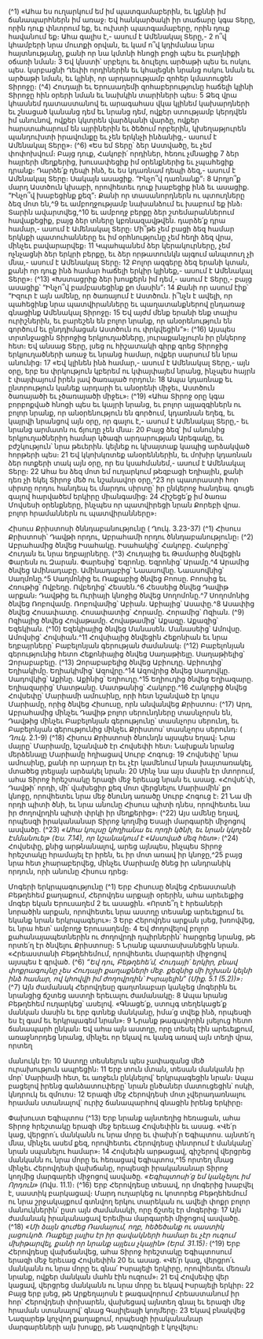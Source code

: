 
(^1) «Ահա ես ուղարկում եմ իմ պատգամաբերին, եւ կքննի իմ ճանապարհներն իմ առաջ։ Եվ հանկարծակի իր տաճարը
կգա Տերը, որին դուք փնտրում եք, եւ ուխտի պատգամաբերը, որին դուք հավանում եք։ Ահա գալիս է,- ասում է
Ամենակալ Տերը,- 2 ո՞վ կհամբերի նրա մուտքի օրվան, եւ կամ ո՞վ կդիմանա նրա հայտնությանը, քանի որ նա կմտնի
հնոցի բոցի պես եւ բաղնիքի օճառի նման։ 3 Եվ կնստի՝ սրբելու եւ ձուլելու արծաթի պես եւ ոսկու պես. կսրբացնի Ղեւիի
որդիներին եւ կհալեցնի նրանց ոսկու նման եւ արծաթի նման, եւ կլինի, որ արդարությամբ զոհեր կմատուցեն Տիրոջը։
(^4) Հուդայի եւ Երուսաղեմի զոհաբերությունը հաճելի կլինի Տիրոջը հին օրերի նման եւ նախկին տարիների պես։ 5 Ձեզ վրա
կհասնեմ դատաստանով եւ արագահաս վկա կլինեմ կախարդների եւ շնացած կանանց դեմ եւ նրանց դեմ, ովքեր
ստությամբ կերդվեն իմ անունով, ովքեր կկտրեն վարձկանի վարձը, ովքեր հարստահարում են այրիներին եւ ծեծում
որբերին, կխեղաթյուրեն պանդուխտի իրավունքը եւ չեն երկնչի ինձանից,- ասում է Ամենակալ Տերը»։
(^6) «Ես եմ Տերը՝ ձեր Աստվածը, եւ չեմ փոփոխվում։ Բայց դուք, Հակոբի՛ որդիներ, հեռու չմնացիք 7 ձեր հայրերի
մեղքերից, խուսափեցիք իմ օրենքներից եւ չպահեցիք դրանք։ Դարձե՛ք դեպի ինձ, եւ ես կդառնամ դեպի ձեզ,- ասում է
Ամենակալ Տերը։ Սակայն ասացիք. “Ինչո՞վ դառնանք”։ 8 Արդյո՞ք մարդ Աստծուն կխաբի, որովհետեւ դուք խաբեցիք ինձ
եւ ասացիք. “Ինչո՞վ խաբեցինք քեզ”։ Քանի որ տասանորդներն ու պտուղները ձեզ մոտ են,^9 եւ ամբողջությամբ
նախանձում եւ խաբում եք ինձ։ Տարին ավարտվեց,^10 եւ ամբողջ բերքը ձեր շտեմարաններում հավաքեցիք, բայց ձեր
տները կբռնազավթվեն. դարձե՛ք դրա համար,- ասում է Ամենակալ Տերը։ Մի՞թե չեմ բացի ձեզ համար երկնքի
պատուհանները եւ իմ օրհնությունը չեմ հեղի ձեզ վրա, մինչեւ բավարարվեք։ 11 Կպահպանեմ ձեր կերակուրները, չեմ
ոչնչացնի ձեր երկրի բերքը, եւ ձեր որթատունկն այգում անպտուղ չի մնա,- ասում է Ամենակալ Տերը։ 12 Բոլոր ազգերը
ձեզ երանի կտան, քանի որ դուք ինձ համար հաճելի երկիր կլինեք,- ասում է Ամենակալ Տերը»։
(^13) «Խստացրիք ձեր խոսքերն իմ դեմ,- ասում է Տերը,- բայց ասացիք՝ “Ինչո՞վ բամբասեցինք քո մասին”։ 14 Քանի որ
ասում էիք՝ “Իզուր է այն ամենը, որ ծառայում է Աստծուն. ի՞նչն է ավելի, որ պահեցինք նրա պատվիրանները եւ
պաղատանքներով ընդառաջ գնացինք Ամենակալ Տիրոջը։ 15 Եվ այժմ մենք երանի ենք տալիս ուրիշներին, եւ բարեշեն
են բոլոր նրանք, որ անօրենություն են գործում եւ ընդդիմացան Աստծուն ու փրկվեցին”»։
(^16) Այսպես տրտնջացին Տիրոջից երկյուղածները, յուրաքանչյուրն իր ընկերոջ հետ։ Եվ անսաց Տերը, լսեց ու
հիշատակի գիրք գրեց Տիրոջից երկյուղածների առաջ եւ նրանց համար, ովքեր սարսում են նրա անունից։ 17 «Եվ կլինեն
ինձ համար,- ասում է Ամենակալ Տերը,- այն օրը, երբ ես փրկություն կբերեմ ու կփայփայեմ նրանց, ինչպես հայրն է
փայփայում իրեն լավ ծառայած որդուն։ 18 Ապա կդառնաք եւ ընտրություն կանեք արդարի եւ անօրենի միջեւ, Աստծուն
ծառայածի եւ չծառայածի միջեւ»։
(^19) «Ահա Տիրոջ օրը կգա բորբոքված հնոցի պես եւ կայրի նրանց, եւ բոլոր այլազգիներն ու բոլոր նրանք, որ
անօրենություն են գործում, կդառնան եղեգ, եւ կայրվի նրանցով այն օրը, որ գալու է,- ասում է Ամենակալ Տերը,- եւ նրանց
արմատն ու ճյուղը չեն մնա։ 20 Բայց ձեզ՝ իմ անունից երկյուղածներիդ համար կծագի արդարության Արեգակը, եւ
բժշկություն՝ նրա թեւերին. կելնեք ու կխայտաք կապից արձակված հորթերի պես։ 21 Եվ կկոխկռտեք անօրեններին, եւ
մոխիր կդառնան ձեր ոտքերի տակ այն օրը, որ ես կսահմանեմ,- ասում է Ամենակալ Տերը։ 22 Ահա ես ձեզ մոտ եմ
ուղարկում թեզբացի Եղիային, քանի դեռ չի եկել Տիրոջ մեծ ու նշանավոր օրը,^23 որ պատրաստի հոր սիրտը որդու
հանդեպ եւ մարդու սիրտը՝ իր ընկերոջ հանդեպ. գուցե գալով հարվածեմ երկիրը միանգամից։ 24 Հիշեցե՛ք իմ ծառա
Մովսեսի օրենքները, ինչպես որ պատվիրեցի նրան Քորեբի վրա. բոլոր հրամաններն ու պատվիրանները»։





Հիսուս Քրիստոսի ծննդաբանությունը
( Ղուկ. 3.23-37)
(^1) Հիսուս Քրիստոսի՝ Դավթի որդու, Աբրահամի որդու ծննդաբանությունը։
(^2) Աբրահամից ծնվեց Իսահակը. Իսահակից՝ Հակոբը. Հակոբից՝ Հուդան եւ նրա եղբայրները. (^3) Հուդայից եւ Թամարից
ծնվեցին Փարեսն ու Զարան. Փարեսից՝ Եզրոնը. Եզրոնից՝ Արամը.^4 Արամից ծնվեց Ամինադաբը. Ամինադաբից՝
Նաասովնը. Նաասովնից՝ Սաղմոնը.^5 Սաղմոնից եւ Ռաքաբից ծնվեց Բոոսը. Բոոսից եւ Հռութից՝ Ովբեդը. Ովբեդից՝
Հեսսեն.^6 Հեսսեից ծնվեց Դավիթ արքան։ Դավթից եւ Ուրիայի կնոջից ծնվեց Սողոմոնը.^7 Սողոմոնից ծնվեց Ռոբովամը.
Ռոբովամից՝ Աբիան. Աբիայից՝ Ասափը.^8 Ասափից ծնվեց Հոսափատը. Հոսափատից՝ Հորամը. Հորամից՝ Ոզիան.
(^9) Ոզիայից ծնվեց Հովաթամը. Հովաթամից՝ Աքազը. Աքազից՝ Եզեկիան. (^10) Եզեկիայից ծնվեց Մանասեն. Մանասեից՝
Ամովսը. Ամովսից՝ Հովսիան.^11 Հովսիայից ծնվեցին Հեքոնիան եւ նրա եղբայրները՝ Բաբելոնյան գերության ժամանակ։
(^12) Բաբելոնյան գերությունից հետո Հեքոնիայից ծնվեց Սաղաթիելը. Սաղաթիելից՝ Զորաբաբելը. (^13) Զորաբաբելից
ծնվեց Աբիուդը. Աբիուդից՝ Եղիակիմը. Եղիակիմից՝ Ազովրը.^14 Ազովրից ծնվեց Սադովկը. Սադովկից՝ Աքինը. Աքինից՝
Եղիուդը.^15 Եղիուդից ծնվեց Եղիազարը. Եղիազարից՝ Մատթանը. Մատթանից՝ Հակոբը.^16 Հակոբից ծնվեց Հովսեփը՝
Մարիամի ամուսինը, որի հետ նշանված էր կույս Մարիամը, որից ծնվեց Հիսուսը, որն անվանվեց Քրիստոս։
(^17) Արդ, Աբրահամից մինչեւ Դավիթ բոլոր սերունդները տասնչորսն են, Դավթից մինչեւ Բաբելոնյան գերությունը՝
տասնչորս սերունդ, եւ Բաբելոնյան գերությունից մինչեւ Քրիստոս՝ տասնչորս սերունդ։
( _Ղուկ_. 2.1-9)
(^18) Հիսուս Քրիստոսի ծնունդն այսպես եղավ։ Նրա մայրը՝ Մարիամը, նշանված էր Հովսեփի հետ։ Նախքան նրանց
մերձենալը Մարիամը հղիացավ Սուրբ Հոգուց։ 19 Հովսեփը՝ նրա ամուսինը, քանի որ արդար էր եւ չէր կամենում նրան
խայտառակել, մտածեց լռելյայն արձակել նրան։ 20 Մինչ նա այս մասին էր մտորում, ահա Տիրոջ հրեշտակը երազի մեջ
երեւաց նրան եւ ասաց. «Հովսե՛փ, Դավթի՛ որդի, մի՛ վախեցիր քեզ մոտ վերցնելու Մարիամին՝ քո կնոջը, որովհետեւ նրա
մեջ ծնունդ առածը Սուրբ Հոգուց է։ 21 Նա մի որդի պիտի ծնի, եւ նրա անունը Հիսուս պիտի դնես, որովհետեւ նա իր
ժողովրդին պիտի փրկի իր մեղքերից»։
(^22) Այս ամենը եղավ, որպեսզի իրականանար Տիրոջ կողմից Եսայի մարգարեի միջոցով ասվածը.
(^23) _«Ահա կույսը կհղիանա
եւ որդի կծնի, եւ նրան կկոչեն Էմմանուել» (Ես. 7.14),
որ նշանակում է «Աստված մեզ հետ»։_
(^24) Հովսեփը, քնից արթնանալով, արեց այնպես, ինչպես Տիրոջ հրեշտակը հրամայել էր իրեն, եւ իր մոտ առավ իր
կնոջը,^25 բայց նրա հետ չհարաբերվեց, մինչեւ Մարիամը ծնեց իր անդրանիկ որդուն, որի անունը Հիսուս դրեց։


Մոգերի երկրպագությունը
(^1) Երբ Հիսուսը ծնվեց Հրեաստանի Բեթղեհեմ քաղաքում, Հերովդես արքայի օրերին, ահա արեւելքից մոգեր եկան
Երուսաղեմ 2 եւ ասացին. «Որտե՞ղ է հրեաների նորածին արքան, որովհետեւ նրա աստղը տեսանք արեւելքում եւ եկանք
նրան երկրպագելու»։ 3 Երբ Հերովդես արքան լսեց, խռովվեց, եւ նրա հետ՝ ամբողջ Երուսաղեմը։ 4 Եվ ժողովելով բոլոր
քահանայապետներին ու ժողովրդի դպիրներին՝ հարցրեց նրանց, թե որտե՛ղ էր ծնվելու Քրիստոսը։ 5 Նրանք
պատասխանեցին նրան. «Հրեաստանի Բեթղեհեմում, որովհետեւ մարգարեի միջոցով այսպես է գրված.
(^6) _“Եվ դու, Բեթղեհե՛մ, Հուդայի՛ երկիր,
բնավ փոքրագույնը չես Հուդայի քաղաքների մեջ.
քեզնից մի իշխան կելնի ինձ համար,
ով կհովվի իմ ժողովրդին՝ Իսրայելին” (Միք. 5.1 (5.2))»։_
(^7) Այն ժամանակ Հերովդեսը գաղտնաբար կանչեց մոգերին եւ նրանցից ճշտեց աստղի երեւալու ժամանակը։ 8 Ապա
նրանց Բեթղեհեմ ուղարկեց՝ ասելով. «Գնացե՛ք, ստույգ տեղեկացե՛ք մանկան մասին եւ երբ գտնեք մանկանը, իմա՛ց
տվեք ինձ, որպեսզի ես էլ գամ եւ երկրպագեմ նրան»։ 9 Նրանք թագավորին լսելուց հետո ճանապարհ ընկան։ Եվ ահա
այն աստղը, որը տեսել էին արեւելքում, առաջնորդեց նրանց, մինչեւ որ եկավ ու կանգ առավ այն տեղի վրա, որտեղ


մանուկն էր։ 10 Աստղը տեսնելուն պես չափազանց մեծ ուրախություն ապրեցին։ 11 Երբ տուն մտան, տեսան մանկանն իր
մոր՝ Մարիամի հետ, եւ առջեւն ընկնելով՝ երկրպագեցին նրան։ Ապա բացելով իրենց գանձատուփերը՝ նրան ընծաներ
մատուցեցին՝ ոսկի, կնդրուկ եւ զմուռս։ 12 Երազի մեջ Հերովդեսի մոտ չվերադառնալու հրաման ստանալով՝ ուրիշ
ճանապարհով գնացին իրենց երկիրը։

Փախուստ Եգիպտոս
(^13) Երբ նրանք այնտեղից հեռացան, ահա Տիրոջ հրեշտակը երազի մեջ երեւաց Հովսեփին եւ ասաց. «Վե՛ր կաց,
վերցրո՛ւ մանկանն ու նրա մորը եւ փախի՛ր Եգիպտոս. այնտե՛ղ մնա, մինչեւ ասեմ քեզ, որովհետեւ Հերովդեսը փնտրում
է մանկանը՝ նրան սպանելու համար»։ 14 Հովսեփն արթացավ, գիշերով վերցրեց մանկանն ու նրա մորը եւ հեռացավ
Եգիպտոս,^15 որտեղ մնաց մինչեւ Հերովդեսի վախճանը, որպեսզի իրականանար Տիրոջ կողմից մարգարեի միջոցով
ասվածը. _«Եգիպտոսի՛ց եմ կանչելու իմ Որդուն»_ (Ովս. 11.1)։
(^16) Երբ Հերովդեսը տեսավ, որ մոգերից խաբվել է, սաստիկ բարկացավ։ Մարդ ուղարկեց ու կոտորեց Բեթղեհեմում
ու նրա շրջակայքում գտնվող երկու տարեկան ու ավելի փոքր բոլոր մանուկներին՝ ըստ այն ժամանակի, որը ճշտել էր
մոգերից։ 17 Այն ժամանակ իրականացավ Երեմիա մարգարեի միջոցով ասվածը.
(^18) _«Մի ձայն գուժեց Ռամայում,
ողբ, հեծեծանք ու սաստիկ լացուկոծ.
Ռաքելը լալիս էր իր զավակների համար
եւ չէր ուզում մխիթարվել,
քանի որ նրանք այլեւս չկային» (Երմ. 31.15)։_
(^19) Երբ Հերովդեսը վախճանվեց, ահա Տիրոջ հրեշտակը Եգիպտոսում երազի մեջ երեւաց Հովսեփին 20 եւ ասաց. «Վե՛ր
կաց, վերցրո՛ւ մանկանն ու նրա մորը եւ գնա՛ Իսրայելի երկիրը, որովհետեւ մեռան նրանք, ովքեր մանկան մահն էին
ուզում»։ 21 Եվ Հովսեփը վեր կացավ, վերցրեց մանկանն ու նրա մորը եւ եկավ Իսրայելի երկիր։ 22 Բայց երբ լսեց, թե
Արքեղայոսն է թագավորում Հրեաստանում իր հոր՝ Հերովդեսի փոխարեն, վախեցավ այնտեղ գնալ եւ երազի մեջ
հրաման ստանալով՝ գնաց Գալիլեայի կողմերը։ 23 Եկավ բնակվեց Նազարեթ կոչվող քաղաքում, որպեսզի իրականանար
մարգարեների այն խոսքը, թե Նազովրեցի է կոչվելու։
